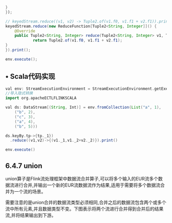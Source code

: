 ```java
}
});

// keyedStream.reduce((v1, v2) -> Tuple2.of(v1.f0, v1.f1 + v2.f1)).print();
keyedStream.reduce(new ReduceFunction[Tuple2<String, Integer]]() {
    @Override
    public Tuple2<String, Integer> reduce(Tuple2<String, Integer> v1, Tuple2<String, Integer> v2) throws
            return Tuple2.of(v1.f0, v1.f1 + v2.f1);
}
}).print();

env.execute();
```

## • Scala代码实现

```groovy
val env: StreamExecutionEnvironment = StreamExecutionEnvironment.getExecutionEnvironment
//导入隐式转换
import org.apacheECTLFLINKSCALA

val ds: DataStream[(String, Int)] = env.fromCollection(List("a", 1),
    ("b", 2),
    ("c", 3),
    ("a", 4),
    ("b", 5)))

ds.keyBy.tp->{tp._1})
  .reduce((v1,v2)->{(v1._1,v1._2+v2._2)}).print()

env.execute()
```

## 6.4.7 union

union算子是Flink流处理框架中数据流合并算子,可以将多个输入的EUR流多个数据流进行合并,并输出一个新的EUR流数据流作为结果,适用于需要将多个数据流合并为一个流的场景。

需要注意的是union合并的数据流类型必须相同,合并之后的数据流包含两个或多个流中所有元素,并且数据类型不变。下图表示将两个流进行合并得到合并后的结果流,并将结果输出到下游。